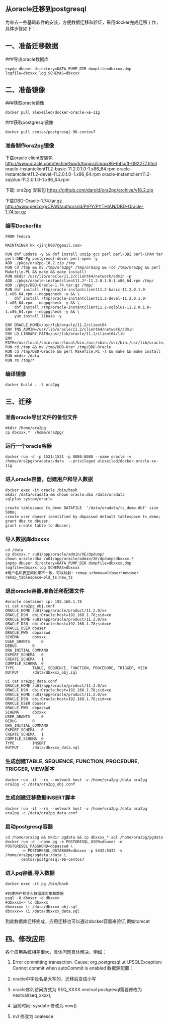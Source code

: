 ## 从oracle迁移到postgresql

为省去一些基础软件的安装，方便数据迁移和验证，采用docker完成迁移工作，具体步骤如下：



## 一、准备迁移数据

###导出oracle数据库
```
expdp dbuser directory=DATA_PUMP_DIR dumpfile=dbxxxx.dmp logfile=dbxxxx.log SCHEMAS=dbxxxx
```



## 二、准备镜像

###获取oracle镜像
```
docker pull alexeiled/docker-oracle-xe-11g
```

###获取postgresql镜像
```
docker pull centos/postgresql-96-centos7
```

### 准备制作ora2pg镜像

下载oracle client安装包  http://www.oracle.com/technetwork/topics/linuxx86-64soft-092277.html
oracle-instantclient11.2-basic-11.2.0.1.0-1.x86_64.rpm
oracle-instantclient11.2-devel-11.2.0.1.0-1.x86_64.rpm
oracle-instantclient11.2-sqlplus-11.2.0.1.0-1.x86_64.rpm

下载: ora2pg 安装包
https://github.com/darold/ora2pg/archive/v18.2.zip

下载DBD-Oracle-1.74.tar.gz
http://www.perl.org/CPAN/authors/id/P/PY/PYTHIAN/DBD-Oracle-1.74.tar.gz



### 编写Dockerfile
```
FROM fedora

MAINTAINER kk <jinjh007@gmail.com>

RUN dnf update -y && dnf install unzip gcc perl perl-DBI perl-CPAN tar perl-DBD-Pg postgresql-devel perl-open -y
ADD ./pkgs/ora2pg-18.2.zip /tmp
RUN cd /tmp && mv /tmp/ora2pg* /tmp/ora2pg && (cd /tmp/ora2pg && perl Makefile.PL && make && make install)
RUN mkdir /usr/lib/oracle/11.2/client64/network/admin -p
ADD ./pkgs/oracle-instantclient11.2*-11.2.0.1.0-1.x86_64.rpm /tmp/
ADD ./pkgs/DBD-Oracle-1.74.tar.gz /tmp/
RUN dnf install /tmp/oracle-instantclient11.2-basic-11.2.0.1.0-1.x86_64.rpm --nogpgcheck -y && \
    dnf install /tmp/oracle-instantclient11.2-devel-11.2.0.1.0-1.x86_64.rpm --nogpgcheck -y && \
    dnf install /tmp/oracle-instantclient11.2-sqlplus-11.2.0.1.0-1.x86_64.rpm --nogpgcheck -y && \
    yum install libaio -y

ENV ORACLE_HOME=/usr/lib/oracle/11.2/client64
ENV TNS_ADMIN=/usr/lib/oracle/11.2/client64/network/admin
ENV LD_LIBRARY_PATH=/usr/lib/oracle/11.2/client64/lib
ENV PATH=/usr/local/sbin:/usr/local/bin:/usr/sbin:/usr/bin:/usr/lib/oracle/11.2/client64/bin
RUN cd /tmp && mv /tmp/DBD-Ora* /tmp/DBD-Oracle
RUN cd /tmp/DBD-Oracle && perl Makefile.PL -l && make && make install
RUN mkdir /data
RUN rm /tmp/*
```

### 编译镜像

```
docker build . -t ora2pg
```



## 三、迁移

### 准备oracle导出文件的备份文件

```
mkdir /home/ora2pg
cp dbxxxx.*  /home/ora2pg/
```

### 运行一个oracle容器

```
docker run -d -p 1521:1521 -p 8080:8080 --name oracle -v /home/ora2pg/oradata:/data  --privileged alexeiled/docker-oracle-xe-11g  
```

### 进入oracle容器，创建用户和导入数据

```
docker exec -it oracle /bin/bash
mkdir /data/oradata && chown oracle:dba /data/oradata
sqlplus system/oracle

create tablespace ts_demo DATAFILE  '/data/oradata/ts_demo.dbf' size 500m;
create user dbuser identified by dbpasswd default tablespace ts_demo;
grant dba to dbuser;
grant create table to dbuser;
```

### 导入数据库dbxxxx 

```
cd /data
cp dbxxxx.* /u01/app/oracle/admin/XE/dpdump/
chown oracle:dba /u01/app/oracle/admin/XE/dpdump/dbxxxx.*
impdp dbuser directory=DATA_PUMP_DIR dumpfile=dbxxxx.dmp logfile=dbxxxx.log SCHEMAS=dbxxxx
#用户名和表空间如果不一致，可以映射: remap_schema=olduser:newuser remap_tablespace=old_ts:new_ts 
```

### 退出oracle容器,准备迁移配置文件

```
#oracle container ip: 192.168.1.78
vi cat ora2pg_obj.conf 
ORACLE_HOME /u01/app/oracle/product/11.2.0/xe
ORACLE_DSN  dbi:Oracle:host=192.168.1.78;sid=xe
ORACLE_HOME /u01/app/oracle/product/11.2.0/xe
ORACLE_DSN  dbi:Oracle:host=192.168.1.78;sid=xe
ORACLE_USER dbuser
ORACLE_PWD  dbpasswd
SCHEMA      dbxxxx
USER_GRANTS     0
DEBUG       0
ORA_INITIAL_COMMAND
EXPORT_SCHEMA   0
CREATE_SCHEMA   1
COMPILE_SCHEMA  0
TYPE        TABLE, SEQUENCE, FUNCTION, PROCEDURE, TRIGGER, VIEW
OUTPUT      /data/dbxxxx_obj.sql
```

```
vi cat ora2pg_data.conf 
ORACLE_HOME /u01/app/oracle/product/11.2.0/xe
ORACLE_DSN  dbi:Oracle:host=192.168.1.78;sid=xe
ORACLE_HOME /u01/app/oracle/product/11.2.0/xe
ORACLE_DSN  dbi:Oracle:host=192.168.1.78;sid=xe
ORACLE_USER dbuser
ORACLE_PWD  dbpasswd
SCHEMA      dbxxxx
USER_GRANTS     0
DEBUG       0
ORA_INITIAL_COMMAND
EXPORT_SCHEMA   0
CREATE_SCHEMA   1
COMPILE_SCHEMA  0
TYPE        INSERT
OUTPUT      /data/dbxxxx_data.sql
```

### 生成创建TABLE, SEQUENCE, FUNCTION, PROCEDURE, TRIGGER, VIEW脚本

```
docker run -it --rm --network host -v /home/ora2pg:/data ora2pg  ora2pg -c /data/ora2pg_obj.conf
```

### 生成创建迁移数据INSERT脚本

```
docker run -it --rm --network host -v /home/ora2pg:/data ora2pg  ora2pg -c /data/ora2pg_data.conf
```

### 启动postgresql容器

```
cd /home/ora2pg && mkdir pgdata && cp dbxxxx_*.sql /home/ora2pg/pgdata
docker run -d --name pg -e POSTGRESQL_USER=dbuser -e POSTGRESQL_PASSWORD=dbpasswd \
       -e POSTGRESQL_DATABASE=dbxxxx -p 5432:5432 -v /home/ora2pg/pgdata:/data \
       centos/postgresql-96-centos7 
```

### 进入pq容器,导入数据

```
docker exec -it pg /bin/bash

#创建用户和导入数据库对象和数据
psql -U dbuser -d dbxxxx
#dbxxxx=> \c dbxxxx
dbxxxx=> \i /data/dbxxxx_obj.sql
dbxxxx=> \i /data/dbxxxx_data.sql
```

到此数据库迁移完成，应用迁移也可以通过docker容器来验证,例如tomcat



## 四、修改应用

各个应用系统相差很大，具体问题具体解决。例如：

1. Error committing transaction.  Cause: org.postgresql.util.PSQLException: Cannot commit when autoCommit is enabled
 数据源配置：        <property name="defaultAutoCommit" value="false"></property>  


2. oracle中字段名是大写的，迁移后变成小写  

3. oracle序列访问方式为 SEQ_XXXX.nextval postgresql需要修改为 nextval(seq_xxxx);

4. 当前时间: sysdate 修改为 now()

5. nvl 修改为 coalesce
        

